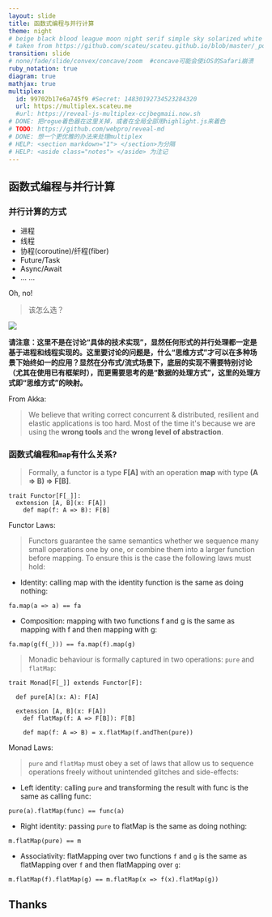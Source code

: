 ```yaml
---
layout: slide
title: 函数式编程与并行计算
theme: night
# beige black blood league moon night serif simple sky solarized white
# taken from https://github.com/scateu/scateu.github.io/blob/master/_posts/2016-12-30-reveal-demo.md
transition: slide 
# none/fade/slide/convex/concave/zoom  #concave可能会使iOS的Safari崩溃
ruby_notation: true
diagram: true
mathjax: true
multiplex:
  id: 99702b17e6a745f9 #Secret: 14830192734523284320
  url: https://multiplex.scateu.me
  #url: https://reveal-js-multiplex-ccjbegmaii.now.sh
# DONE: 把rogue着色器在这里关掉，或者在全局全部用highlight.js来着色
# TODO: https://github.com/webpro/reveal-md
# DONE: 想一个更优雅的办法来处理multiplex
# HELP: <section markdown="1"> </section>为分隔
# HELP: <aside class="notes"> </aside> 为注记
---
```


<section markdown="1">

# 函数式编程与并行计算

</section>

<section markdown="1">

### 并行计算的方式

* 进程
* 线程
* 协程(coroutine)/纤程(fiber)
* Future/Task
* Async/Await
* ... ...


</section>


<section markdown="1">

Oh, no!

> 该怎么选？

</section>


<section markdown="1">


![](https://user-images.githubusercontent.com/12044174/105630587-07d51b00-5e85-11eb-8ede-ce3a487237d2.png)

**请注意：这里不是在讨论“具体的技术实现”，显然任何形式的并行处理都一定是基于进程和线程实现的。这里要讨论的问题是，什么“思维方式”才可以在多种场景下始终如一的应用？显然在分布式/流式场景下，底层的实现不需要特别讨论（尤其在使用已有框架时），而更需要思考的是“数据的处理方式”，这里的处理方式即“思维方式”的映射。**


</section>

<section markdown="1">

From Akka:

> We believe that writing correct concurrent & distributed, resilient and elastic applications is too hard. Most of the time it's because we are using the **wrong tools** and the **wrong level of abstraction**.

</section>


<section markdown="1">

### 函数式编程和`map`有什么关系?

> Formally, a functor is a type **F[A]** with an operation **map** with type **(A => B) => F[B]**. 


```
trait Functor[F[_]]:
  extension [A, B](x: F[A])
    def map(f: A => B): F[B]
```

</section>

<section markdown="1">

Functor Laws:

> Functors guarantee the same semantics whether we sequence many small operations one by one, or combine them into a larger function before mapping. To ensure this is the case the following laws must hold:

* Identity: calling map with the identity function is the same as doing nothing:

`fa.map(a => a) == fa`

* Composition: mapping with two functions f and g is the same as mapping with f and then mapping with g:

`fa.map(g(f(_))) == fa.map(f).map(g)`

</section>

<section markdown="1">


> Monadic behaviour is formally captured in two operations: `pure` and `flatMap`:

```
trait Monad[F[_]] extends Functor[F]:

  def pure[A](x: A): F[A]

  extension [A, B](x: F[A])
    def flatMap(f: A => F[B]): F[B]

    def map(f: A => B) = x.flatMap(f.andThen(pure))
```

</section>

<section markdown="1">

Monad Laws:

> `pure` and `flatMap` must obey a set of laws that allow us to sequence operations freely without unintended glitches and side-effects:

* Left identity: calling `pure` and transforming the result with func is the same as calling func:

`pure(a).flatMap(func) == func(a)`

* Right identity: passing `pure` to flatMap is the same as doing nothing:

`m.flatMap(pure) == m`

* Associativity: flatMapping over two functions `f` and `g` is the same as flatMapping over `f` and then flatMapping over `g`:

`m.flatMap(f).flatMap(g) == m.flatMap(x => f(x).flatMap(g))`

</section>


<section markdown="1">

## Thanks

</section>
